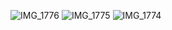 ![IMG_1776](https://github.com/user-attachments/assets/19881157-4960-446e-904f-66d45a991f9f)
![IMG_1775](https://github.com/user-attachments/assets/1757fc43-6041-4b25-85b2-d5cde1e0cca4)
![IMG_1774](https://github.com/user-attachments/assets/5e0aeed4-d8f6-4df0-807e-a331b188ddf2)
